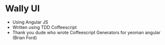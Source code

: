 # Wally UI 
*  Using Angular JS 
*  Written using TDD Coffeescript
*  Thank you dude who wrote Coffeescript Generators for yeoman angular (Brian Ford)